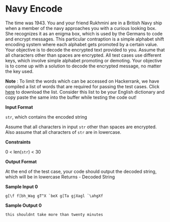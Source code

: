 # Navy Encode 

The time was 1943. You and your friend Rukhmini are in a British Navy ship when a member of the navy approaches you with a curious looking box. She recognizes it as an enigma box, which is used by the Germans to code and encrypt messages.
This particular contraption is a simple alphabet shift encoding system where each alphabet gets promoted by a certain value. Your objective is to decode the encrypted text provided to you. Assume that all characters other than spaces are encrypted. All test cases use different keys, which involve simple alphabet promoting or demoting. Your objective is to come up with a solution to decode the encrypted message, no matter the key used.

**Note** : To limit the words which can be accessed on Hackerrank, we have compiled a list of words that are required for passing the test cases. Click [here]() to download the list. Consider this list to be your English dictionary and copy paste the same into the buffer while testing the code out!

**Input Format**

`str`, which contains the encoded string

Assume that all characters in input `str` other than spaces are encrypted. Also assume that all characters of `str` are in lowercase.

**Constraints**

0 < len(`str`) < 30

**Output Format**

At the end of the test case, your code should output the decoded string, which will be in lowercase
Returns - Decoded String

**Sample Input 0**

```
g[\f f[bh_Wag gT^X `beX g[Ta gjXagl `\ahgXf
```

**Sample Output 0**
```
this shouldnt take more than twenty minutes
```
